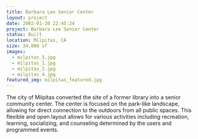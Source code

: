 ```yaml
---
title: Barbara Lee Senior Center
layout: project
date: 2002-01-30 22:45:24
project: Barbara Lee Senior Center
status: Built
location: Milpitas, CA
size: 34,000 sf
images:
  - milpitas_3.jpg
  - milpitas_1.jpg
  - milpitas_2.jpg
  - milpitas_4.jpg
featured_img: milpitas_featured.jpg
---
```


The city of Milpitas converted the site of a former library into a senior community center. The center is focused on the park-like landscape, allowing for direct connection to the outdoors from all public spaces.  This flexible and open layout allows for various activities including recreation, learning, socializing, and counseling determined by the users and programmed events.
